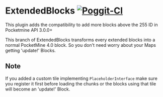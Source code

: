 # ExtendedBlocks [![Poggit-CI](https://poggit.pmmp.io/shield.dl/ExtendedBlocks)](https://poggit.pmmp.io/p/ExtendedBlocks)
This plugin adds the compatibility to add more blocks above the 255 ID in Pocketmine API 3.0.0+

This branch of ExtendedBlocks transforms every extended blocks into a normal PocketMine 4.0 block. So you don't need worry about your Maps getting 'update!' Blocks.

## Note
If you added a custom tile implementing `PlaceholderInterface` make sure you register it first before loading the chunks or the blocks using that tile will become an 'update!' Block.